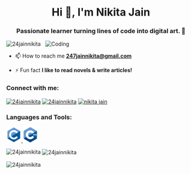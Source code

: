 <h1 align="center">Hi 👋, I'm Nikita Jain</h1>
<h3 align="center">Passionate learner turning lines of code into digital art. 🚀</h3>
<img align="right" alt="Coding" width="400" src="https://i.pinimg.com/originals/e7/26/c7/e726c74ac081eed50feee1433d12c998.gif">

<p align="left"> <img src="https://komarev.com/ghpvc/?username=24jainnikita&label=Profile%20views&color=0e75b6&style=flat" alt="24jainnikita" /> </p>

- 📫 How to reach me **247jainnikita@gmail.com**

- ⚡ Fun fact **I like to read novels & write articles!**

<h3 align="left">Connect with me:</h3>
<p align="left">
<a href="https://linkedin.com/in/24jainnikita" target="blank"><img align="center" src="https://raw.githubusercontent.com/rahuldkjain/github-profile-readme-generator/master/src/images/icons/Social/linked-in-alt.svg" alt="24jainnikita" height="30" width="40" /></a>
<a href="https://instagram.com/24jainnikita" target="blank"><img align="center" src="https://raw.githubusercontent.com/rahuldkjain/github-profile-readme-generator/master/src/images/icons/Social/instagram.svg" alt="24jainnikita" height="30" width="40" /></a>
<a href="https://www.youtube.com/c/nikita jain" target="blank"><img align="center" src="https://raw.githubusercontent.com/rahuldkjain/github-profile-readme-generator/master/src/images/icons/Social/youtube.svg" alt="nikita jain" height="30" width="40" /></a>
</p>

<h3 align="left">Languages and Tools:</h3>
<p align="left"> <a href="https://www.cprogramming.com/" target="_blank" rel="noreferrer"> <img src="https://raw.githubusercontent.com/devicons/devicon/master/icons/c/c-original.svg" alt="c" width="40" height="40"/> </a> <a href="https://www.w3schools.com/cpp/" target="_blank" rel="noreferrer"> <img src="https://raw.githubusercontent.com/devicons/devicon/master/icons/cplusplus/cplusplus-original.svg" alt="cplusplus" width="40" height="40"/> </a> </p>

<p><img align="left" src="https://github-readme-stats.vercel.app/api/top-langs?username=24jainnikita&show_icons=true&locale=en&layout=compact" alt="24jainnikita" /></p>

<p>&nbsp;<img align="center" src="https://github-readme-stats.vercel.app/api?username=24jainnikita&show_icons=true&locale=en" alt="24jainnikita" /></p>

<p><img align="center" src="https://github-readme-streak-stats.herokuapp.com/?user=24jainnikita&" alt="24jainnikita" /></p>
